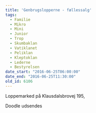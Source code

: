```yaml
---
title: 'Genbrugslopperne - fællessalg'
tags:
  - Familie
  - Mikro
  - Mini
  - Junior
  - Trop
  - Skumbaklan
  - Vatiklanet
  - Peliklan
  - Kleptoklan
  - Lederne
  - Bestyrelsen
date_start: "2016-06-25T06:00:00"
date_end: "2016-06-25T11:30:00"
old_id: 6106
---
```

Loppemarked på Klausdalsbrovej 195,

Doodle udsendes